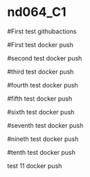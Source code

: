 # nd064_C1

#First test githubactions

#First test docker push

#second test docker push

#third test docker push

#fourth test docker push

#fifth test docker push

#sixth test docker push

#seventh test docker push

#nineth test docker push

#tenth test docker push

test 11 docker push

